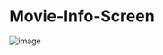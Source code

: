 # Movie-Info-Screen
![image](https://user-images.githubusercontent.com/88609033/165821408-468e84db-532e-4753-87ce-6b02ed14d14a.png)
